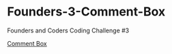 # Founders-3-Comment-Box
Founders and Coders Coding Challenge #3

[Comment Box](https://psydwinder.github.io/Founders-2-Photo-Gallery/)
